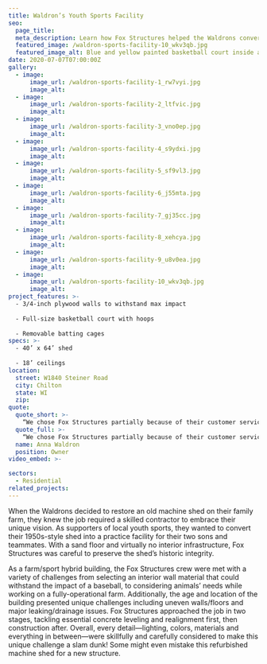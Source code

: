 ```yaml
---
title: Waldron’s Youth Sports Facility
seo:
  page_title:
  meta_description: Learn how Fox Structures helped the Waldrons convert their 1950s-style shed into a practice facility for their two sons and teammates.
  featured_image: /waldron-sports-facility-10_wkv3qb.jpg
  featured_image_alt: Blue and yellow painted basketball court inside an old barn converted into a sports training facility
date: 2020-07-07T07:00:00Z
gallery: 
  - image: 
      image_url: /waldron-sports-facility-1_rw7vyi.jpg
      image_alt:
  - image: 
      image_url: /waldron-sports-facility-2_ltfvic.jpg
      image_alt:
  - image: 
      image_url: /waldron-sports-facility-3_vno0ep.jpg
      image_alt:
  - image: 
      image_url: /waldron-sports-facility-4_s9ydxi.jpg
      image_alt:
  - image: 
      image_url: /waldron-sports-facility-5_sf9vl3.jpg
      image_alt:
  - image: 
      image_url: /waldron-sports-facility-6_j55mta.jpg
      image_alt:
  - image: 
      image_url: /waldron-sports-facility-7_gj35cc.jpg
      image_alt:
  - image: 
      image_url: /waldron-sports-facility-8_xehcya.jpg
      image_alt:
  - image: 
      image_url: /waldron-sports-facility-9_u8v0ea.jpg
      image_alt:
  - image: 
      image_url: /waldron-sports-facility-10_wkv3qb.jpg
      image_alt:
project_features: >-
  - 3/4-inch plywood walls to withstand max impact
  
  - Full-size basketball court with hoops
  
  - Removable batting cages
specs: >-
  - 40’ x 64’ shed
  
  - 18’ ceilings
location:
  street: W1840 Steiner Road
  city: Chilton
  state: WI
  zip:
quote:
  quote_short: >-
    “We chose Fox Structures partially because of their customer service. Their follow-up and responses were above and beyond what we’ve experienced with other contractors, and they continued that throughout the whole project”
  quote_full: >-
    “We chose Fox Structures partially because of their customer service. Their follow-up and responses were above and beyond what we’ve experienced with other contractors, and they continued that throughout the whole project. They shared and respected our vision and told us what we needed to do to maintain the building’s historic integrity. The crew was very professional. I felt safe and confident that they were all professionals. Their steel work was above average, and they were super careful and respectful of the money we’d already put into the building. I would definitely recommend Fox Structures to someone else.”
  name: Anna Waldron
  position: Owner
video_embed: >-

sectors:
  - Residential
related_projects: 
---
```


When the Waldrons decided to restore an old machine shed on their family farm, they knew the job required a skilled contractor to embrace their unique vision. As supporters of local youth sports, they wanted to convert their 1950s-style shed into a practice facility for their two sons and teammates. With a sand floor and virtually no interior infrastructure, Fox Structures was careful to preserve the shed’s historic integrity.

As a farm/sport hybrid building, the Fox Structures crew were met with a variety of challenges from selecting an interior wall material that could withstand the impact of a baseball, to considering animals’ needs while working on a fully-operational farm. Additionally, the age and location of the building presented unique challenges including uneven walls/floors and major leaking/drainage issues. Fox Structures approached the job in two stages, tackling essential concrete leveling and realignment first, then construction after. Overall, every detail—lighting, colors, materials and everything in between—were skillfully and carefully considered to make this unique challenge a slam dunk! Some might even mistake this refurbished machine shed for a new structure.
